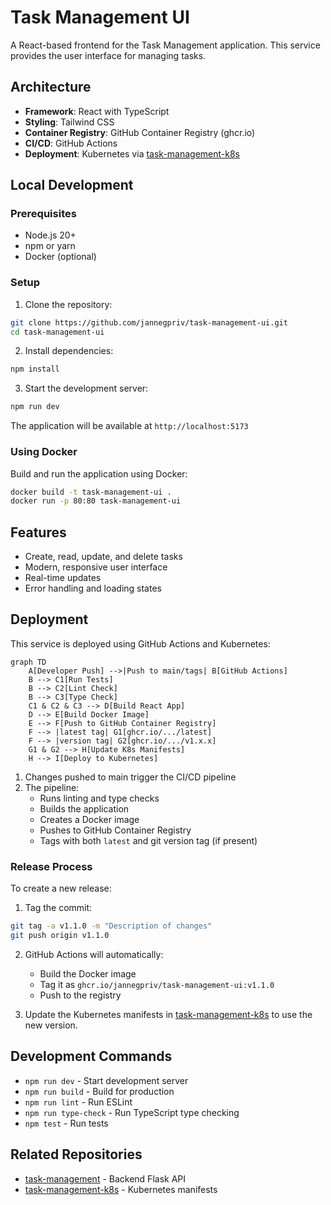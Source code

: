 # Task Management UI

A React-based frontend for the Task Management application. This service provides the user interface for managing tasks.

## Architecture

- **Framework**: React with TypeScript
- **Styling**: Tailwind CSS
- **Container Registry**: GitHub Container Registry (ghcr.io)
- **CI/CD**: GitHub Actions
- **Deployment**: Kubernetes via [task-management-k8s](https://github.com/jannegpriv/task-management-k8s)

## Local Development

### Prerequisites
- Node.js 20+
- npm or yarn
- Docker (optional)

### Setup

1. Clone the repository:
```bash
git clone https://github.com/jannegpriv/task-management-ui.git
cd task-management-ui
```

2. Install dependencies:
```bash
npm install
```

3. Start the development server:
```bash
npm run dev
```

The application will be available at `http://localhost:5173`

### Using Docker

Build and run the application using Docker:
```bash
docker build -t task-management-ui .
docker run -p 80:80 task-management-ui
```

## Features

- Create, read, update, and delete tasks
- Modern, responsive user interface
- Real-time updates
- Error handling and loading states

## Deployment

This service is deployed using GitHub Actions and Kubernetes:

```mermaid
graph TD
    A[Developer Push] -->|Push to main/tags| B[GitHub Actions]
    B --> C1[Run Tests]
    B --> C2[Lint Check]
    B --> C3[Type Check]
    C1 & C2 & C3 --> D[Build React App]
    D --> E[Build Docker Image]
    E --> F[Push to GitHub Container Registry]
    F --> |latest tag| G1[ghcr.io/.../latest]
    F --> |version tag| G2[ghcr.io/.../v1.x.x]
    G1 & G2 --> H[Update K8s Manifests]
    H --> I[Deploy to Kubernetes]
```

1. Changes pushed to main trigger the CI/CD pipeline
2. The pipeline:
   - Runs linting and type checks
   - Builds the application
   - Creates a Docker image
   - Pushes to GitHub Container Registry
   - Tags with both `latest` and git version tag (if present)

### Release Process

To create a new release:

1. Tag the commit:
```bash
git tag -a v1.1.0 -m "Description of changes"
git push origin v1.1.0
```

2. GitHub Actions will automatically:
   - Build the Docker image
   - Tag it as `ghcr.io/jannegpriv/task-management-ui:v1.1.0`
   - Push to the registry

3. Update the Kubernetes manifests in [task-management-k8s](https://github.com/jannegpriv/task-management-k8s) to use the new version.

## Development Commands

- `npm run dev` - Start development server
- `npm run build` - Build for production
- `npm run lint` - Run ESLint
- `npm run type-check` - Run TypeScript type checking
- `npm test` - Run tests

## Related Repositories

- [task-management](https://github.com/jannegpriv/task-management) - Backend Flask API
- [task-management-k8s](https://github.com/jannegpriv/task-management-k8s) - Kubernetes manifests

